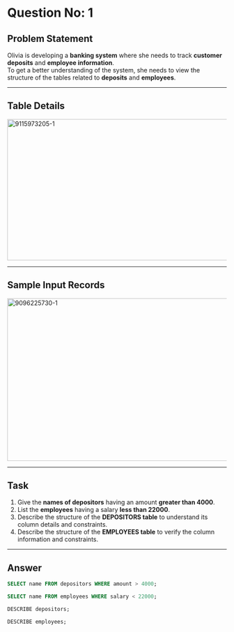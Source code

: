 # Question No: 1  

## Problem Statement  

Olivia is developing a **banking system** where she needs to track **customer deposits** and **employee information**.  
To get a better understanding of the system, she needs to view the structure of the tables related to **deposits** and **employees**.  

---

## Table Details  
<img width="706" height="324" alt="9115973205-1" src="https://github.com/user-attachments/assets/e3f22c3d-c200-4419-9131-3e7342280f0f" />


---

## Sample Input Records  

<img width="760" height="373" alt="9096225730-1" src="https://github.com/user-attachments/assets/fc3e80e9-915a-499a-af11-381d1378daf7" />

---

## Task  

1. Give the **names of depositors** having an amount **greater than 4000**.  
2. List the **employees** having a salary **less than 22000**.  
3. Describe the structure of the **DEPOSITORS table** to understand its column details and constraints.  
4. Describe the structure of the **EMPLOYEES table** to verify the column information and constraints.  

---

## Answer  

```sql
SELECT name FROM depositors WHERE amount > 4000;

SELECT name FROM employees WHERE salary < 22000;

DESCRIBE depositors;

DESCRIBE employees;
